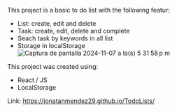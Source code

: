 This project is a basic to do list with the following featur:
* List: create, edit and delete
* Task: create, edit, delete and complete
* Seach task by keywords in all list
* Storage in localStorage
![Captura de pantalla 2024-11-07 a la(s) 5 31 58 p m](https://github.com/user-attachments/assets/6d031924-7d95-4ab9-b4b3-d90bb1147306)

This project was created using:
- React / JS
- LocalStorage

Link: https://jonatanmendez29.github.io/TodoLists/
